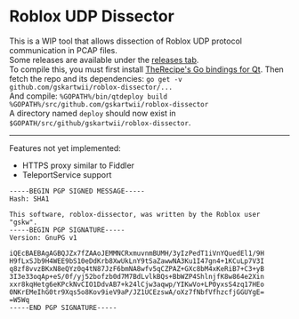 # Roblox UDP Dissector
This is a WIP tool that allows dissection of Roblox UDP protocol communication in PCAP files.  
Some releases are available under the [releases tab](https://github.com/Gskartwii/roblox-dissector/releases).  
To compile this, you must first install [TheRecipe's Go bindings for Qt](https://github.com/therecipe/qt). 
Then fetch the repo and its dependencies: `go get -v github.com/gskartwii/roblox-dissector/...`  
And compile: `%GOPATH%/bin/qtdeploy build %GOPATH%/src/github.com/gskartwii/roblox-dissector`  
A directory named `deploy` should now exist in `$GOPATH/src/github/gskartwii/roblox-dissector`.

---

Features not yet implemented:

* HTTPS proxy similar to Fiddler
* TeleportService support

```
-----BEGIN PGP SIGNED MESSAGE-----
Hash: SHA1

This software, roblox-dissector, was written by the Roblox user "gskw".
-----BEGIN PGP SIGNATURE-----
Version: GnuPG v1

iQEcBAEBAgAGBQJZx7fZAAoJEMMNCRxmuvnmBUMH/3yIzPedT1iVnYQuedEl1/9H
H9fLxSJb9H4WEE9bS10eDdKrb8XwUkLnY9tSaZawwNA3Ku1I47gn4+1KCuLp7V3I
q8zf8vvzBKxN8eQYz0q4tN87JzF6bmNA8wfv5qCZPAZ+GXc8bM4xKeRiB7+C3+yB
3I3e33oqAp+eS/0f/yj52bofzb0d7M7BdLvlkBQs+BbWZP4ShlnjfK8w864e2Xin
xxr8kqHetg6eKPckNvCIO1DdvAB7+k24lCjw3aqwp/YIKwVo+LP0yxsS4zq17HEo
0NKrEMeIhG0tr9Xqs5o8Kov9ieV9aP/JZ1UCEzswA/oXz7fNbfVfhzcfjGGUYgE=
=W5Wq
-----END PGP SIGNATURE-----
```

